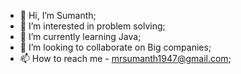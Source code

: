 - 👋 Hi, I’m Sumanth;
- 👀 I’m interested in problem solving;
- 🌱 I’m currently learning Java;
- 💞️ I’m looking to collaborate on Big companies;
- 📫 How to reach me - mrsumanth1947@gmail.com;

<!---
sumanth-08/sumanth-08 is a ✨ special ✨ repository because its `README.md` (this file) appears on your GitHub profile.
You can click the Preview link to take a look at your changes.
--->
